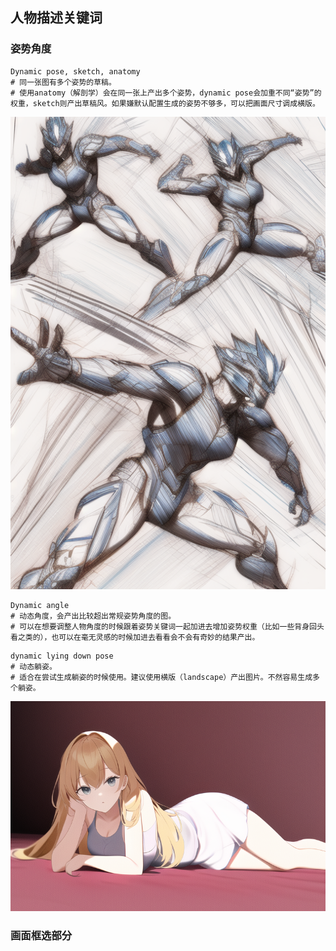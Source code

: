 ## 人物描述关键词

### 姿势角度

```
Dynamic pose, sketch, anatomy 
# 同一张图有多个姿势的草稿。
# 使用anatomy（解剖学）会在同一张上产出多个姿势，dynamic pose会加重不同“姿势”的权重，sketch则产出草稿风。如果嫌默认配置生成的姿势不够多，可以把画面尺寸调成横版。
```
![image](../pic_stoarge/NovelAi%20pic/%7B%7BDynamic%20pose,%20sketch,%20anatomy%20%7D%7D%20s-4032864350.png)
```
Dynamic angle
# 动态角度，会产出比较超出常规姿势角度的图。
# 可以在想要调整人物角度的时候跟着姿势关键词一起加进去增加姿势权重（比如一些背身回头看之类的），也可以在毫无灵感的时候加进去看看会不会有奇妙的结果产出。
```

```
dynamic lying down pose
# 动态躺姿。
# 适合在尝试生成躺姿的时候使用。建议使用横版（landscape）产出图片。不然容易生成多个躺姿。
```
![image](../pic_stoarge/NovelAi%20pic/%7B%7Bdynamic%20lying%20down%20pose%7D%7D%20s-2486858854.png)


### 画面框选部分
